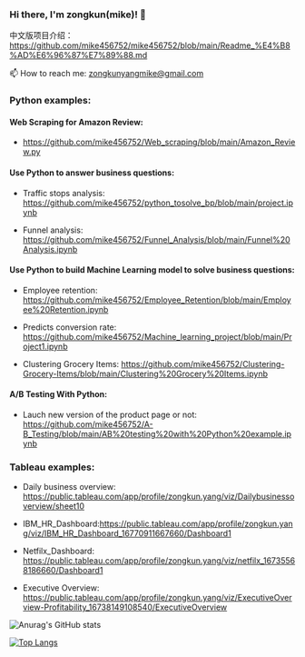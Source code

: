 ### Hi there, I'm zongkun(mike)! 👋 
中文版项目介绍：https://github.com/mike456752/mike456752/blob/main/Readme_%E4%B8%AD%E6%96%87%E7%89%88.md

📫 How to reach me: zongkunyangmike@gmail.com


### Python examples:

#### Web Scraping for Amazon Review:
- https://github.com/mike456752/Web_scraping/blob/main/Amazon_Review.py

#### Use Python to answer business questions: 
- Traffic stops analysis: https://github.com/mike456752/python_tosolve_bp/blob/main/project.ipynb

- Funnel analysis: https://github.com/mike456752/Funnel_Analysis/blob/main/Funnel%20Analysis.ipynb

#### Use Python to build Machine Learning model to solve business questions: 
- Employee retention: https://github.com/mike456752/Employee_Retention/blob/main/Employee%20Retention.ipynb

- Predicts conversion rate: https://github.com/mike456752/Machine_learning_project/blob/main/Project1.ipynb
- Clustering Grocery Items: https://github.com/mike456752/Clustering-Grocery-Items/blob/main/Clustering%20Grocery%20Items.ipynb


#### A/B Testing With Python:

- Lauch new version of the product page or not: https://github.com/mike456752/A-B_Testing/blob/main/AB%20testing%20with%20Python%20example.ipynb

### Tableau examples:

- Daily business overview: https://public.tableau.com/app/profile/zongkun.yang/viz/Dailybusinessoverview/sheet10

- IBM_HR_Dashboard:https://public.tableau.com/app/profile/zongkun.yang/viz/IBM_HR_Dashboard_16770911667660/Dashboard1

- Netfilx_Dashboard: https://public.tableau.com/app/profile/zongkun.yang/viz/netfilx_16735568186660/Dashboard1

- Executive Overview: https://public.tableau.com/app/profile/zongkun.yang/viz/ExecutiveOverview-Profitability_16738149108540/ExecutiveOverview

![Anurag's GitHub stats](https://github-readme-stats.vercel.app/api?username=mike456752&show_icons=true&theme=radical)

[![Top Langs](https://github-readme-stats.vercel.app/api/top-langs/?username=mike456752&layout=compact)](https://github.com/anuraghazra/github-readme-stats)

